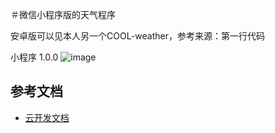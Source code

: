 ＃微信小程序版的天气程序

安卓版可以见本人另一个COOL-weather，参考来源：第一行代码

小程序 1.0.0
![image](https://github.com/star-moon-cloud/cool-weather_wx/edit/master/wx-weather.png)
## 参考文档

- [云开发文档](https://developers.weixin.qq.com/miniprogram/dev/wxcloud/basis/getting-started.html)

